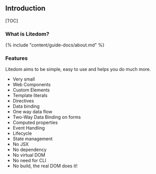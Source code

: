 ## Introduction

[TOC]

### What is Litedom?

{% include "content/guide-docs/about.md" %}


### Features

Litedom aims to be simple, easy to use and helps you do much more. 

- Very small
- Web Components
- Custom Elements
- Template literals
- Directives
- Data binding
- One way data flow
- Two-Way Data Binding on forms
- Computed properties
- Event Handling
- Lifecycle
- State management
- No JSX 
- No dependency
- No virtual DOM
- No need for CLI
- No build, the real DOM does it!
